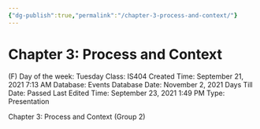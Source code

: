 ```yaml
---
{"dg-publish":true,"permalink":"/chapter-3-process-and-context/"}
---
```


# Chapter 3: Process and Context

(F) Day of the week: Tuesday
Class: IS404
Created Time: September 21, 2021 7:13 AM
Database: Events Database
Date: November 2, 2021
Days Till Date: Passed
Last Edited Time: September 23, 2021 1:49 PM
Type: Presentation

Chapter 3: Process and
Context (Group 2)